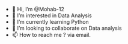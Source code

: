 - 👋 Hi, I’m @Mohab-12
- 👀 I’m interested in Data Analysis
- 🌱 I’m currently learning Python
- 💞️ I’m looking to collaborate on Data analysis 
- 📫 How to reach me ? via email.

<!---
Mohab-12/Mohab-12 is a ✨ special ✨ repository because its `README.md` (this file) appears on your GitHub profile.
You can click the Preview link to take a look at your changes.
--->
